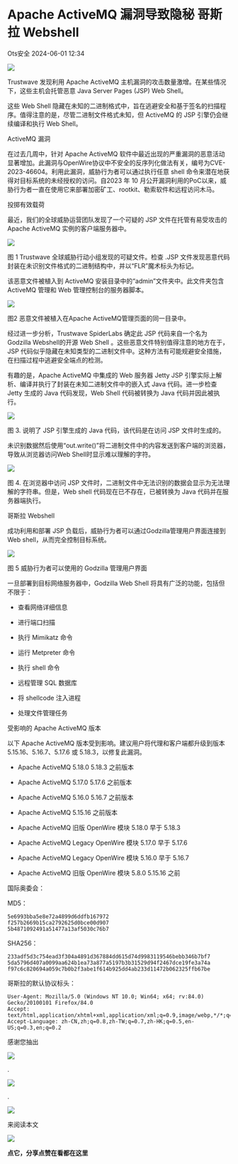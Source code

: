 #  Apache ActiveMQ 漏洞导致隐秘 哥斯拉 Webshel​​l   
 Ots安全   2024-06-01 12:34  
  
![](https://mmbiz.qpic.cn/mmbiz_gif/bL2iaicTYdZn7gtxSFZlfuCW6AdQib8Q1onbR0U2h9icP1eRO6wH0AcyJmqZ7USD0uOYncCYIH7ZEE8IicAOPxyb9IA/640?wx_fmt=gif "")  
  
Trustwave 发现利用 Apache ActiveMQ 主机漏洞的攻击数量激增。在某些情况下，这些主机会托管恶意 Java Server Pages (JSP) Web Shell。  
  
这些 Web Shell 隐藏在未知的二进制格式中，旨在逃避安全和基于签名的扫描程序。值得注意的是，尽管二进制文件格式未知，但 ActiveMQ 的 JSP 引擎仍会继续编译和执行 Web Shell。  
  
ActiveMQ 漏洞  
  
在过去几周中，针对 Apache ActiveMQ 软件中最近出现的严重漏洞的恶意活动显著增加。此漏洞与OpenWire协议中不安全的反序列化做法有关，编号为CVE-2023-46604。利用此漏洞，威胁行为者可以通过执行任意 shell 命令来潜在地获得对目标系统的未经授权的访问。自2023 年 10 月公开漏洞利用的PoC以来，威胁行为者一直在使用它来部署加密矿工、rootkit、勒索软件和远程访问木马。  
  
投掷有效载荷  
  
最近，我们的全球威胁运营团队发现了一个可疑的 JSP 文件在托管有易受攻击的 Apache ActiveMQ 实例的客户端服务器中。  
  
![](https://mmbiz.qpic.cn/sz_mmbiz_png/rWGOWg48tac3DiclD1Jd1GYez9xJoCzgWhBtaA79PRiaYfibZic9f6TEAQibEG3PT1vfPA4RLCvST8vsWDUjo7YLVXA/640?wx_fmt=png&from=appmsg "")  
  
图 1 Trustwave 全球威胁行动小组发现的可疑文件。检查 .JSP 文件发现恶意代码封装在未识别文件格式的二进制结构中，并以“FLR”魔术标头为标记。  
  
该恶意文件被植入到 ActiveMQ 安装目录中的“admin”文件夹中。此文件夹包含 ActiveMQ 管理和 Web 管理控制台的服务器脚本。  
  
![](https://mmbiz.qpic.cn/sz_mmbiz_png/rWGOWg48tac3DiclD1Jd1GYez9xJoCzgWnVw1AOQwlZlhMurWQ3zSDa3lHf2zomg8sDwbJoDLWcyfLcISGjKbCw/640?wx_fmt=png&from=appmsg "")  
  
图2 恶意文件被植入在Apache ActiveMQ管理页面的同一目录中。  
  
经过进一步分析，Trustwave SpiderLabs 确定此 JSP 代码来自一个名为Godzilla Webshell的开源 Web Shell 。这些恶意文件特别值得注意的地方在于，JSP 代码似乎隐藏在未知类型的二进制文件中。这种方法有可能规避安全措施，在扫描过程中逃避安全端点的检测。  
  
有趣的是，Apache ActiveMQ 中集成的 Web 服务器 Jetty JSP 引擎实际上解析、编译并执行了封装在未知二进制文件中的嵌入式 Java 代码。进一步检查 Jetty 生成的 Java 代码发现，Web Shell 代码被转换为 Java 代码并因此被执行。  
  
![](https://mmbiz.qpic.cn/sz_mmbiz_png/rWGOWg48tac3DiclD1Jd1GYez9xJoCzgW7t2aHFbIQD6NKNu1sRoqJYHiblibpmewQSdicUtib4vlpTxiah2JzrNnSkw/640?wx_fmt=png&from=appmsg "")  
  
图 3. 说明了 JSP 引擎生成的 Java 代码，该代码是在访问 JSP 文件时生成的。  
  
未识别数据然后使用“out.write()”将二进制文件中的内容发送到客户端的浏览器，导致从浏览器访问Web Shell时显示难以理解的字符。  
  
![](https://mmbiz.qpic.cn/sz_mmbiz_png/rWGOWg48tac3DiclD1Jd1GYez9xJoCzgWXPLvXiaRFhPY9MibEHU2qOlic3pJ8g941hYQ1FWbf6Bj5sQGL2k3s0uNw/640?wx_fmt=png&from=appmsg "")  
  
图 4. 在浏览器中访问 JSP 文件时，二进制文件中无法识别的数据会显示为无法理解的字符串。但是，Web shell 代码现在已不存在，已被转换为 Java 代码并在服务器端执行。  
  
哥斯拉 Webshell  
  
成功利用和部署 JSP 负载后，威胁行为者可以通过Godzilla管理用户界面连接到 Web shell，从而完全控制目标系统。  
  
![](https://mmbiz.qpic.cn/sz_mmbiz_png/rWGOWg48tac3DiclD1Jd1GYez9xJoCzgWicond3GktCXNL8NbZpqmVjUY4iaMTro23P7AX66vyU3j5gtxEOTK24vg/640?wx_fmt=png&from=appmsg "")  
  
图 5 威胁行为者可以使用的 Godzilla 管理用户界面  
  
一旦部署到目标网络服务器中，Godzilla Web Shell 将具有广泛的功能，包括但不限于：  
- 查看网络详细信息  
  
- 进行端口扫描  
  
- 执行 Mimikatz 命令  
  
- 运行 Metpreter 命令  
  
- 执行 shell 命令  
  
- 远程管理 SQL 数据库  
  
- 将 shellcode 注入进程  
  
- 处理文件管理任务  
  
受影响的 Apache ActiveMQ 版本  
  
以下 Apache ActiveMQ 版本受到影响。建议用户将代理和客户端都升级到版本 5.15.16、5.16.7、5.17.6 或 5.18.3，以修复此漏洞。   
  
- Apache ActiveMQ 5.18.0 5.18.3 之前版本  
  
- Apache ActiveMQ 5.17.0 5.17.6 之前版本  
  
- Apache ActiveMQ 5.16.0 5.16.7 之前版本  
  
- Apache ActiveMQ 5.15.16 之前版本  
  
- Apache ActiveMQ 旧版 OpenWire 模块 5.18.0 早于 5.18.3  
  
- Apache ActiveMQ Legacy OpenWire 模块 5.17.0 早于 5.17.6  
  
- Apache ActiveMQ Legacy OpenWire 模块 5.16.0 早于 5.16.7  
  
- Apache ActiveMQ 旧版 OpenWire 模块 5.8.0 5.15.16 之前  
  
  
国际奥委会：  
  
MD5：  
```
5e6993bba5e8e72a4899d6ddfb167972
f257b2669b15ca2792625d0bce00d907
5b4871092491a51477a13af5030c76b7
```  
  
SHA256：  
```
233adf5d3c754ead3f304a4891d367884dd615d74d9983119546bebb346b7bf7
5da5796d407a0099aa624b1ea73a877a5197b3b31529d94f2467dce19fe3a74a
f97c6c820694a059c7b0b2f3abe1f614b925dd4ab233d11472b062325ffb67be
```  
  
哥斯拉的默认协议标头：  
```
User-Agent: Mozilla/5.0 (Windows NT 10.0; Win64; x64; rv:84.0) Gecko/20100101 Firefox/84.0
Accept: text/html,application/xhtml+xml,application/xml;q=0.9,image/webp,*/*;q=0.8
Accept-Language: zh-CN,zh;q=0.8,zh-TW;q=0.7,zh-HK;q=0.5,en-US;q=0.3,en;q=0.2
```  
  
  
  
  
感谢您抽出  
  
![](https://mmbiz.qpic.cn/mmbiz_gif/Ljib4So7yuWgdSBqOibtgiaYWjL4pkRXwycNnFvFYVgXoExRy0gqCkqvrAghf8KPXnwQaYq77HMsjcVka7kPcBDQw/640?wx_fmt=gif "")  
  
.  
  
![](https://mmbiz.qpic.cn/mmbiz_gif/Ljib4So7yuWgdSBqOibtgiaYWjL4pkRXwycd5KMTutPwNWA97H5MPISWXLTXp0ibK5LXCBAXX388gY0ibXhWOxoEKBA/640?wx_fmt=gif "")  
  
.  
  
![](https://mmbiz.qpic.cn/mmbiz_gif/Ljib4So7yuWgdSBqOibtgiaYWjL4pkRXwycU99fZEhvngeeAhFOvhTibttSplYbBpeeLZGgZt41El4icmrBibojkvLNw/640?wx_fmt=gif "")  
  
来阅读本文  
  
![](https://mmbiz.qpic.cn/mmbiz_gif/Ljib4So7yuWge7Mibiad1tV0iaF8zSD5gzicbxDmfZCEL7vuOevN97CwUoUM5MLeKWibWlibSMwbpJ28lVg1yj1rQflyQ/640?wx_fmt=gif "")  
  
**点它，分享点赞在看都在这里**  
  
